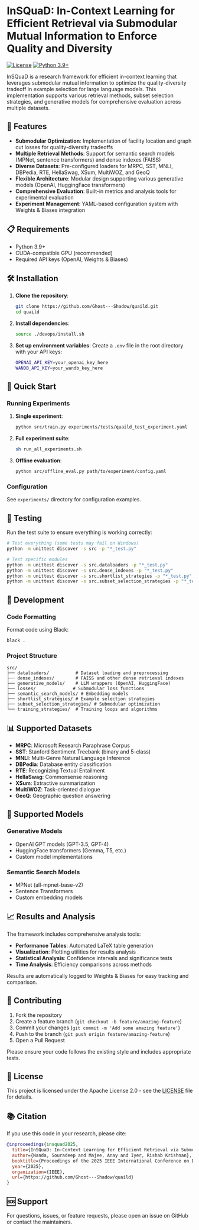 # InSQuaD: In-Context Learning for Efficient Retrieval via Submodular Mutual Information to Enforce Quality and Diversity

[![License](https://img.shields.io/badge/License-Apache%202.0-blue.svg)](https://opensource.org/licenses/Apache-2.0)
[![Python 3.9+](https://img.shields.io/badge/python-3.9+-blue.svg)](https://www.python.org/downloads/release/python-390/)

InSQuaD is a research framework for efficient in-context learning that leverages submodular mutual information to optimize the quality-diversity tradeoff in example selection for large language models. This implementation supports various retrieval methods, subset selection strategies, and generative models for comprehensive evaluation across multiple datasets.

## 🚀 Features

- **Submodular Optimization**: Implementation of facility location and graph cut losses for quality-diversity tradeoffs
- **Multiple Retrieval Methods**: Support for semantic search models (MPNet, sentence transformers) and dense indexes (FAISS)
- **Diverse Datasets**: Pre-configured loaders for MRPC, SST, MNLI, DBPedia, RTE, HellaSwag, XSum, MultiWOZ, and GeoQ
- **Flexible Architecture**: Modular design supporting various generative models (OpenAI, HuggingFace transformers)
- **Comprehensive Evaluation**: Built-in metrics and analysis tools for experimental evaluation
- **Experiment Management**: YAML-based configuration system with Weights & Biases integration

## 📋 Requirements

- Python 3.9+
- CUDA-compatible GPU (recommended)
- Required API keys (OpenAI, Weights & Biases)

## 🛠️ Installation

1. **Clone the repository**:
   ```bash
   git clone https://github.com/Ghost---Shadow/quaild.git
   cd quaild
   ```

2. **Install dependencies**:
   ```bash
   source ./devops/install.sh
   ```

3. **Set up environment variables**:
   Create a `.env` file in the root directory with your API keys:
   ```bash
   OPENAI_API_KEY=your_openai_key_here
   WANDB_API_KEY=your_wandb_key_here
   ```

## 🚦 Quick Start

### Running Experiments

1. **Single experiment**:
   ```bash
   python src/train.py experiments/tests/quaild_test_experiment.yaml
   ```

2. **Full experiment suite**:
   ```bash
   sh run_all_experiments.sh
   ```

3. **Offline evaluation**:
   ```bash
   python src/offline_eval.py path/to/experiment/config.yaml
   ```

### Configuration

See `experiments/` directory for configuration examples.

## 🧪 Testing

Run the test suite to ensure everything is working correctly:

```bash
# Test everything (some tests may fail on Windows)
python -m unittest discover -s src -p "*_test.py"

# Test specific modules
python -m unittest discover -s src.dataloaders -p "*_test.py"
python -m unittest discover -s src.dense_indexes -p "*_test.py"
python -m unittest discover -s src.shortlist_strategies -p "*_test.py"
python -m unittest discover -s src.subset_selection_strategies -p "*_test.py"
```

## 🔧 Development

### Code Formatting

Format code using Black:
```bash
black .
```

### Project Structure

```
src/
├── dataloaders/          # Dataset loading and preprocessing
├── dense_indexes/        # FAISS and other dense retrieval indexes  
├── generative_models/    # LLM wrappers (OpenAI, HuggingFace)
├── losses/              # Submodular loss functions
├── semantic_search_models/ # Embedding models
├── shortlist_strategies/ # Example selection strategies
├── subset_selection_strategies/ # Submodular optimization
└── training_strategies/  # Training loops and algorithms
```

## 📊 Supported Datasets

- **MRPC**: Microsoft Research Paraphrase Corpus
- **SST**: Stanford Sentiment Treebank (binary and 5-class)
- **MNLI**: Multi-Genre Natural Language Inference
- **DBPedia**: Database entity classification
- **RTE**: Recognizing Textual Entailment
- **HellaSwag**: Commonsense reasoning
- **XSum**: Extractive summarization
- **MultiWOZ**: Task-oriented dialogue
- **GeoQ**: Geographic question answering

## 🤖 Supported Models

### Generative Models
- OpenAI GPT models (GPT-3.5, GPT-4)
- HuggingFace transformers (Gemma, T5, etc.)
- Custom model implementations

### Semantic Search Models
- MPNet (all-mpnet-base-v2)
- Sentence Transformers
- Custom embedding models

## 📈 Results and Analysis

The framework includes comprehensive analysis tools:

- **Performance Tables**: Automated LaTeX table generation
- **Visualization**: Plotting utilities for results analysis  
- **Statistical Analysis**: Confidence intervals and significance tests
- **Time Analysis**: Efficiency comparisons across methods

Results are automatically logged to Weights & Biases for easy tracking and comparison.

## 🤝 Contributing

1. Fork the repository
2. Create a feature branch (`git checkout -b feature/amazing-feature`)
3. Commit your changes (`git commit -m 'Add some amazing feature'`)
4. Push to the branch (`git push origin feature/amazing-feature`)
5. Open a Pull Request

Please ensure your code follows the existing style and includes appropriate tests.

## 📄 License

This project is licensed under the Apache License 2.0 - see the [LICENSE](LICENSE) file for details.

## 📚 Citation

If you use this code in your research, please cite:

```bibtex
@inproceedings{insquad2025,
  title={InSQuaD: In-Context Learning for Efficient Retrieval via Submodular Mutual Information to Enforce Quality and Diversity},
  author={Nanda, Souradeep and Majee, Anay and Iyer, Rishab Krishnan},
  booktitle={Proceedings of the 2025 IEEE International Conference on Data Mining (ICDM)},
  year={2025},
  organization={IEEE},
  url={https://github.com/Ghost---Shadow/quaild}
}
```

## 🆘 Support

For questions, issues, or feature requests, please open an issue on GitHub or contact the maintainers.
